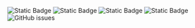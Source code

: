 ![Static Badge](https://img.shields.io/badge/blacklists-60-000000) ![Static Badge](https://img.shields.io/badge/blacklisted-3179884-cc0000) ![Static Badge](https://img.shields.io/badge/whitelisted-2244-00CC00) ![Static Badge](https://img.shields.io/badge/streaming_blacklist-28107-000000) ![GitHub issues](https://img.shields.io/github/issues/fabriziosalmi/blacklists)
